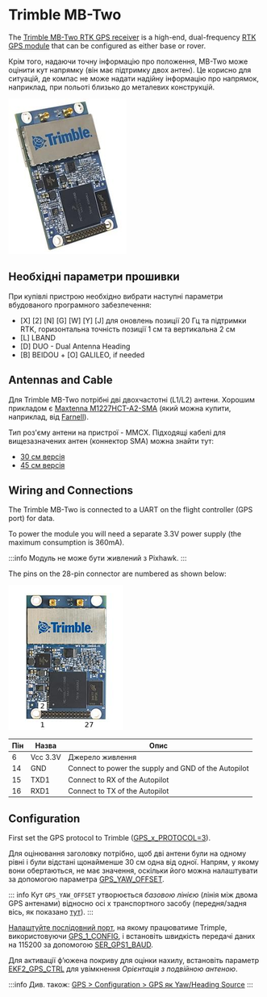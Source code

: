 # Trimble MB-Two

The [Trimble MB-Two RTK GPS receiver](https://www.trimble.com/Precision-GNSS/MB-Two-Board.aspx) is a high-end, dual-frequency [RTK GPS module](../gps_compass/rtk_gps.md) that can be configured as either base or rover.

Крім того, надаючи точну інформацію про положення, MB-Two може оцінити кут напрямку (він має підтримку двох антен). Це корисно для ситуацій, де компас не може надати надійну інформацію про напрямок, наприклад, при польоті близько до металевих конструкцій.

![MB-Two Hero image](../../assets/hardware/gps/rtk_trimble_two_gnss_hero.jpg)


## Необхідні параметри прошивки

При купівлі пристрою необхідно вибрати наступні параметри вбудованого програмного забезпечення:
- \[X\] \[2\] \[N\] \[G\] \[W\] \[Y\] \[J\] для оновлень позиції 20 Гц та підтримки RTK, горизонтальна точність позиції 1 см та вертикальна 2 см
- \[L\] LBAND
- \[D\] DUO - Dual Antenna Heading
- \[B\] BEIDOU + \[O\] GALILEO, if needed

## Antennas and Cable

Для Trimble MB-Two потрібні дві двохчастотні (L1/L2) антени. Хорошим прикладом є [Maxtenna M1227HCT-A2-SMA](http://www.maxtena.com/products/helicore/m1227hct-a2-sma/) (який можна купити, наприклад, від [Farnell](https://uk.farnell.com/maxtena/m1227hct-a2-sma/antenna-1-217-1-25-1-565-1-61ghz/dp/2484959)).

Тип роз'єму антени на пристрої - MMCX. Підходящі кабелі для вищезазначених антен (коннектор SMA) можна знайти тут:
- [30 см версія](https://www.digikey.com/products/en?mpart=415-0073-012&v=24)
- [45 см версія](https://www.digikey.com/products/en?mpart=415-0073-018&v=24)

## Wiring and Connections

The Trimble MB-Two is connected to a UART on the flight controller (GPS port) for data.

To power the module you will need a separate 3.3V power supply (the maximum consumption is 360mA).

:::info
Модуль не може бути живлений з Pixhawk.
:::

The pins on the 28-pin connector are numbered as shown below:

![MB-Two Pinout](../../assets/hardware/gps/rtk_trimble_two_gnss_pinouts.jpg)

| Пін | Назва    | Опис                                                 |
| --- | -------- | ---------------------------------------------------- |
| 6   | Vcc 3.3V | Джерело живлення                                     |
| 14  | GND      | Connect to power the supply and GND of the Autopilot |
| 15  | TXD1     | Connect to RX of the Autopilot                       |
| 16  | RXD1     | Connect to TX of the Autopilot                       |

## Configuration

First set the GPS protocol to Trimble ([GPS_x_PROTOCOL=3](../advanced_config/parameter_reference.md#GPS_1_PROTOCOL)).

Для оцінювання заголовку потрібно, щоб дві антени були на одному рівні і були відстані щонайменше 30 см одна від одної. Напрям, у якому вони обертаються, не має значення, оскільки його можна налаштувати за допомогою параметра [GPS_YAW_OFFSET](../advanced_config/parameter_reference.md#GPS_YAW_OFFSET).

::: info Кут `GPS_YAW_OFFSET` утворюється *базовою лінією* (лінія між двома GPS антенами) відносно осі x транспортного засобу (передня/задня вісь, як показано [тут](../config/flight_controller_orientation.md#calculating-orientation)).
:::

[Налаштуйте послідовний порт](../peripherals/serial_configuration.md), на якому працюватиме Trimple, використовуючи [GPS_1_CONFIG](../advanced_config/parameter_reference.md#GPS_1_CONFIG), і встановіть швидкість передачі даних на 115200 за допомогою [SER_GPS1_BAUD](../advanced_config/parameter_reference.md#SER_GPS1_BAUD).

Для активації ф’южена покриву для оцінки нахилу, встановіть параметр [EKF2_GPS_CTRL](../advanced_config/parameter_reference.md#EKF2_GPS_CTRL) для увімкнення *Орієнтація з подвійною антеною*.

:::info Див. також: [GPS > Configuration > GPS як Yaw/Heading Source](../gps_compass/index.md#configuring-gps-as-yaw-heading-source)
:::
